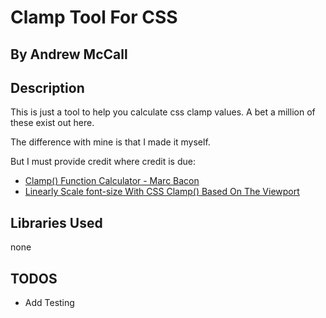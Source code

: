 # Clamp Tool For CSS
## By Andrew McCall


## Description

This is just a tool to help you calculate css clamp values.  A bet a million of these exist out here.  

The difference with mine is that I made it myself.

But I must provide credit where credit is due:

- [Clamp() Function Calculator - Marc Bacon](https://www.marcbacon.com/tools/clamp-calculator/ "Marc Bacon's Clamp Function Calculator")
- [Linearly Scale font-size With CSS Clamp() Based On The Viewport](https://css-tricks.com/linearly-scale-font-size-with-css-clamp-based-on-the-viewport/ "Linearly Scale font-size With CSS Clamp() Based On The Viewport")

## Libraries Used
none

## TODOS
- Add Testing